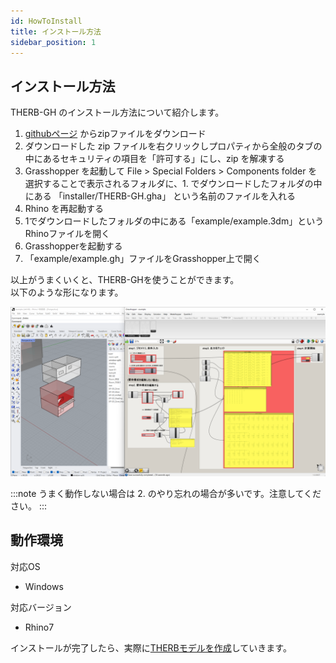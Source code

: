 ```yaml
---
id: HowToInstall
title: インストール方法
sidebar_position: 1
---
```


## インストール方法

THERB-GH のインストール方法について紹介します。

1. [githubページ](https://github.com/becat-oss/therb-gh) からzipファイルをダウンロード
1. ダウンロードした zip ファイルを右クリックしプロパティから全般のタブの中にあるセキュリティの項目を「許可する」にし、zip を解凍する
1. Grasshopper を起動して File > Special Folders > Components folder を選択することで表示されるフォルダに、1. でダウンロードしたフォルダの中にある 「installer/THERB-GH.gha」 という名前のファイルを入れる
1. Rhino を再起動する  
1. 1でダウンロードしたフォルダの中にある「example/example.3dm」というRhinoファイルを開く  
1. Grasshopperを起動する  
1. 「example/example.gh」ファイルをGrasshopper上で開く  

以上がうまくいくと、THERB-GHを使うことができます。  
以下のような形になります。  

![THERB-GH](../../static/img/therb-gh.png)

:::note
うまく動作しない場合は 2. のやり忘れの場合が多いです。注意してください。
:::

## 動作環境

対応OS
- Windows

対応バージョン
- Rhino7  

インストールが完了したら、実際に[THERBモデルを作成](./CreateTherbModel.md)していきます。